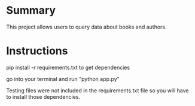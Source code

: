 # Summary

This project allows users to query data about books and authors.

# Instructions


pip install -r requirements.txt to get dependencies

go into your terminal and run "python app.py"

Testing files were not included in the requirements.txt file so you will have to install those dependencies.

